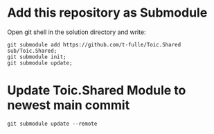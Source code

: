 # Add this repository as Submodule
Open git shell in the solution directory and write:

    git submodule add https://github.com/t-fulle/Toic.Shared sub/Toic.Shared;
    git submodule init;
    git submodule update;

# Update Toic.Shared Module to newest main commit

    git submodule update --remote